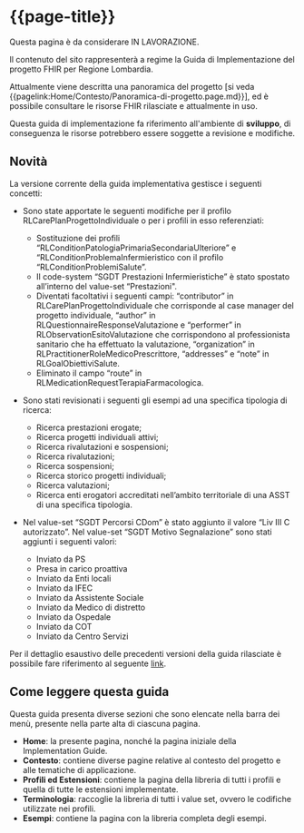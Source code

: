 # {{page-title}}

<div class="alert alert-warning">
Questa pagina è da considerare IN LAVORAZIONE. 

Il contenuto del sito rappresenterà a regime la Guida di Implementazione del progetto FHIR per Regione Lombardia. 

Attualmente viene descritta una panoramica del progetto \[si veda {{pagelink:Home/Contesto/Panoramica-di-progetto.page.md}}\], 
ed è possibile consultare le risorse FHIR rilasciate e attualmente in uso.
</div>

<div class="alert alert-danger">
Questa guida di implementazione fa riferimento all'ambiente di <b>sviluppo</b>, di conseguenza le risorse potrebbero essere soggette a revisione e modifiche.
</div>

## Novità
La versione corrente della guida implementativa gestisce i seguenti concetti:
- Sono state apportate le seguenti modifiche per il profilo RLCarePlanProgettoIndividuale o per i profili in esso referenziati: 
  - Sostituzione dei profili “RLConditionPatologiaPrimariaSecondariaUlteriore” e “RLConditionProblemaInfermieristico  con il profilo “RLConditionProblemiSalute”.
  - Il code-system “SGDT Prestazioni Infermieristiche” è stato spostato all’interno del value-set “Prestazioni".
  - Diventati facoltativi i seguenti campi: “contributor” in RLCarePlanProgettoIndividuale che corrisponde al case
    manager del progetto individuale, “author” in RLQuestionnaireResponseValutazione e “performer” in RLObservationEsitoValutazione che corrispondono al professionista sanitario che ha effettuato la valutazione, “organization” in RLPractitionerRoleMedicoPrescrittore, “addresses” e “note” in RLGoalObiettiviSalute.
  - Eliminato il campo “route” in RLMedicationRequestTerapiaFarmacologica.

- Sono stati revisionati i seguenti gli esempi ad una specifica tipologia di ricerca:
  - Ricerca prestazioni erogate;
  - Ricerca progetti individuali attivi;
  - Ricerca rivalutazioni e sospensioni;
  - Ricerca rivalutazioni;
  - Ricerca sospensioni;
  - Ricerca storico progetti individuali;
  - Ricerca valutazioni;
  - Ricerca enti erogatori accreditati nell’ambito territoriale di una ASST di una specifica tipologia.

- Nel value-set “SGDT Percorsi CDom” è stato aggiunto il valore “Liv III C autorizzato”.
  Nel value-set “SGDT Motivo Segnalazione” sono stati aggiunti i seguenti valori:
  - Inviato da PS
  - Presa in carico proattiva
  - Inviato da Enti locali
  - Inviato da IFEC
  - Inviato da Assistente Sociale
  - Inviato da Medico di distretto
  - Inviato da Ospedale
  - Inviato da COT
  - Inviato da Centro Servizi




Per il dettaglio esaustivo delle precedenti versioni della guida rilasciate è possibile fare riferimento al seguente [link](https://simplifier.net/guide/ig-rlfhir-versionhistory/home?version=current).

## Come leggere questa guida
Questa guida presenta diverse sezioni che sono elencate nella barra dei menù, presente nella parte alta di ciascuna pagina.
- **Home**: la presente pagina, nonché la pagina iniziale della Implementation Guide.
- **Contesto**: contiene diverse pagine relative al contesto del progetto e alle tematiche di applicazione.
- **Profili ed Estensioni**: contiene la pagina della libreria di tutti i profili e quella di tutte le estensioni implementate.
- **Terminologia**: raccoglie la libreria di tutti i value set, ovvero le codifiche utilizzate nei profili.
- **Esempi**: contiene la pagina con la libreria completa degli esempi.
  
